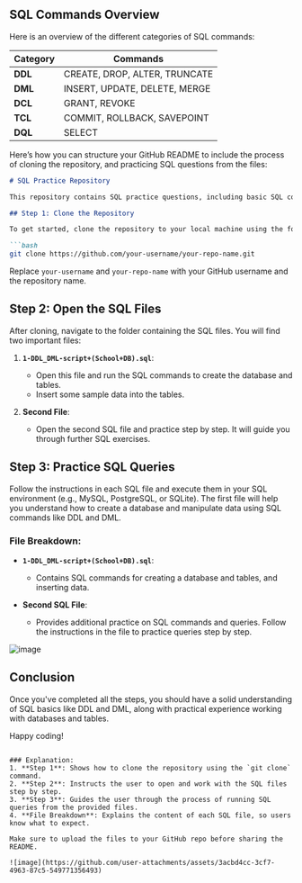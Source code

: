 ## SQL Commands Overview

Here is an overview of the different categories of SQL commands:

| **Category** | **Commands**                       |
|--------------|------------------------------------|
| **DDL**      | CREATE, DROP, ALTER, TRUNCATE      |
| **DML**      | INSERT, UPDATE, DELETE, MERGE      |
| **DCL**      | GRANT, REVOKE                      |
| **TCL**      | COMMIT, ROLLBACK, SAVEPOINT        |
| **DQL**      | SELECT                             |

Here’s how you can structure your GitHub README to include the process of cloning the repository, and practicing SQL questions from the files:

```markdown
# SQL Practice Repository

This repository contains SQL practice questions, including basic SQL concepts like DDL and DML, with a focus on database creation and data manipulation. Follow the instructions below to clone the repository and practice SQL questions step by step.

## Step 1: Clone the Repository

To get started, clone the repository to your local machine using the following command:

```bash
git clone https://github.com/your-username/your-repo-name.git
```

Replace `your-username` and `your-repo-name` with your GitHub username and the repository name.

## Step 2: Open the SQL Files

After cloning, navigate to the folder containing the SQL files. You will find two important files:

1. **`1-DDL_DML-script+(School+DB).sql`**:
   - Open this file and run the SQL commands to create the database and tables.
   - Insert some sample data into the tables.

2. **Second File**:
   - Open the second SQL file and practice step by step. It will guide you through further SQL exercises.

## Step 3: Practice SQL Queries

Follow the instructions in each SQL file and execute them in your SQL environment (e.g., MySQL, PostgreSQL, or SQLite). The first file will help you understand how to create a database and manipulate data using SQL commands like DDL and DML.

### File Breakdown:

- **`1-DDL_DML-script+(School+DB).sql`**: 
  - Contains SQL commands for creating a database and tables, and inserting data.
  
- **Second SQL File**:
  - Provides additional practice on SQL commands and queries. Follow the instructions in the file to practice queries step by step.

 ![image](https://github.com/user-attachments/assets/81f3abbc-c2a8-4216-a636-666545188656)


## Conclusion

Once you've completed all the steps, you should have a solid understanding of SQL basics like DDL and DML, along with practical experience working with databases and tables.

Happy coding!
```

### Explanation:
1. **Step 1**: Shows how to clone the repository using the `git clone` command.
2. **Step 2**: Instructs the user to open and work with the SQL files step by step.
3. **Step 3**: Guides the user through the process of running SQL queries from the provided files.
4. **File Breakdown**: Explains the content of each SQL file, so users know what to expect.

Make sure to upload the files to your GitHub repo before sharing the README.

![image](https://github.com/user-attachments/assets/3acbd4cc-3cf7-4963-87c5-549771356493)
